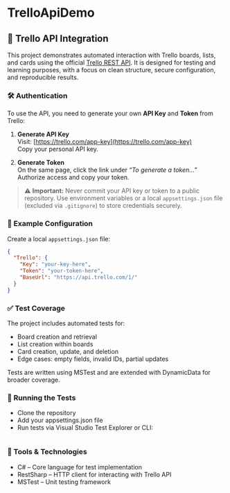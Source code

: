 ﻿# TrelloApiDemo
## 🔗 Trello API Integration

This project demonstrates automated interaction with Trello boards, lists, and cards using the official [Trello REST API](https://developer.atlassian.com/cloud/trello/rest/). It is designed for testing and learning purposes, with a focus on clean structure, secure configuration, and reproducible results.

### 🛠️ Authentication

To use the API, you need to generate your own **API Key** and **Token** from Trello:

1. **Generate API Key**  
   Visit: [https://trello.com/app-key](https://trello.com/app-key)  
   Copy your personal API key.

2. **Generate Token**  
   On the same page, click the link under _“To generate a token…”_  
   Authorize access and copy your token.

> ⚠️ **Important:** Never commit your API key or token to a public repository. Use environment variables or a local `appsettings.json` file (excluded via `.gitignore`) to store credentials securely.

### 🔐 Example Configuration

Create a local `appsettings.json` file:

```json
{
  "Trello": {
    "Key": "your-key-here",
    "Token": "your-token-here",
    "BaseUrl": "https://api.trello.com/1/"
  }
}
```

### ✅ Test Coverage
The project includes automated tests for:

* Board creation and retrieval
* List creation within boards
* Card creation, update, and deletion
* Edge cases: empty fields, invalid IDs, partial updates

Tests are written using MSTest and are extended with DynamicData for broader coverage.

### 🚀 Running the Tests
* Clone the repository
* Add your appsettings.json file
* Run tests via Visual Studio Test Explorer or CLI:
```dotnet test
``` 

### 🧰 Tools & Technologies
* C# – Core language for test implementation
* RestSharp – HTTP client for interacting with Trello API
* MSTest – Unit testing framework